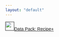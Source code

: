 ```yaml
---
layout: "default"
---
```

<div id="content" style="font-family: &quot;Minecraft&quot;, sans-serif, &quot;Noto Sans&quot;, &quot;Noto Sans ZH&quot;, &quot;Noto Sans JP&quot;, &quot;Noto Sans KR&quot;;">
	<a href=""><img src="https://i.imgur.com/bfe61R7.png" style="width: 28px; height: 28px;"></img>Data Pack: Recipe+</a>
</div>
